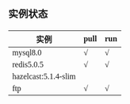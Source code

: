 <span  style="font-family: Simsun,serif; font-size: 17px; ">

### 实例状态

| 实例     | pull      | run |
|--------------|---------------|---|
| mysql8.0 | √ | √ |
| redis5.0.5 | √ | √ |
| hazelcast:5.1.4-slim |   |   |
| ftp | √ | √ |

</span>